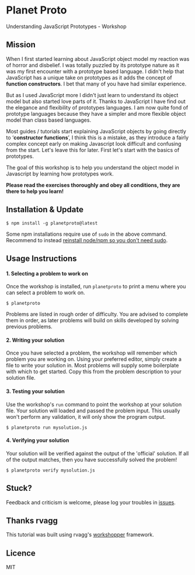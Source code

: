 Planet Proto
=============

Understanding JavaScript Prototypes - Workshop

## Mission

When I first started learning about JavaScript object model my reaction was of horror and disbelief. I was totally puzzled by its prototype nature as it was my first encounter with a prototype based language. I didn't help that JavaScript has a unique take on prototypes as it adds the concept of __function constructors__. I bet that many of you have had similar experience.

But as I used JavaScript more I didn't just learn to understand its object model but also started love parts of it. Thanks to JavaScript I have find out the elegance and flexibility of prototypes languages. I am now quite fond of prototype languages because they have a simpler and more flexible object model than class based languages.

Most guides / tutorials start explaining JavaScript objects by going directly to ‘__constructor functions__’, I think this is a mistake, as they introduce a fairly complex concept early on making Javascript look difficult and confusing from the start. Let's leave this for later. First let's start with the basics of prototypes.

The goal of this workshop is to help you understand the object model in Javascript by learning how prototypes work.

**Please read the exercises thoroughly and obey all conditions, they are there to help you learn!**

## Installation & Update

```
$ npm install -g planetproto@latest
```

Some npm installations require use of `sudo` in the above command. Recommend to instead [reinstall node/npm so you don't need sudo](https://gist.github.com/isaacs/579814).

## Usage Instructions

#### 1. Selecting a problem to work on

Once the workshop is installed, run `planetproto` to print a menu
where you can select a problem to work on.

```
$ planetproto
```

Problems are listed in rough order of difficulty. You are advised to complete them in order, as later problems
will build on skills developed by solving previous problems.

#### 2. Writing your solution

Once you have selected a problem, the workshop will remember which problem you are working on. 
Using your preferred editor, simply create a file to write your solution in. Most problems will
supply some boilerplate with which to get started. Copy this from the problem description to your
solution file.

#### 3. Testing your solution

Use the workshop's `run` command to point the workshop at your solution file. Your solution will loaded 
and passed the problem input. This usually won't perform any validation, it will only show the program output.

```
$ planetproto run mysolution.js
```
 
#### 4. Verifying your solution

Your solution will be verified against the output of the 'official' solution. 
If all of the output matches, then you have successfully solved the problem!

```
$ planetproto verify mysolution.js
```

## Stuck?

Feedback and criticism is welcome, please log your troubles in [issues](https://github.com/sporto/planetproto/issues). 


## Thanks rvagg

This tutorial was built using rvagg's [workshopper](https://github.com/rvagg/workshopper) framework.

## Licence

MIT

